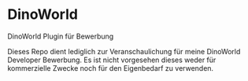 # DinoWorld
DinoWorld Plugin für Bewerbung

Dieses Repo dient lediglich zur Veranschaulichung für meine DinoWorld Developer Bewerbung.
Es ist nicht vorgesehen dieses weder für kommerzielle Zwecke noch für den Eigenbedarf zu verwenden.
